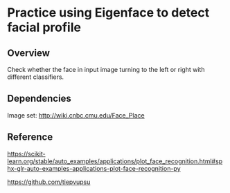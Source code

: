 # Practice using Eigenface to detect facial profile
## Overview
Check whether the face in input image turning to the left or right with different classifiers.

## Dependencies
Image set: http://wiki.cnbc.cmu.edu/Face_Place

## Reference
https://scikit-learn.org/stable/auto_examples/applications/plot_face_recognition.html#sphx-glr-auto-examples-applications-plot-face-recognition-py

https://github.com/tiepvupsu
